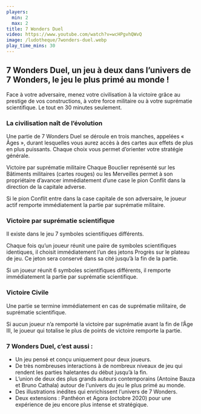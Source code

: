 ```yaml
---
players:
  min: 2
  max: 2
title: 7 Wonders Duel
video: https://www.youtube.com/watch?v=wcHPgvhQWvQ
image: /ludotheque/7wonders-duel.webp
play_time_mins: 30
---
```


## 7 Wonders Duel, un jeu à deux dans l’univers de 7 Wonders, le jeu le plus primé au monde !

Face à votre adversaire, menez votre civilisation à la victoire grâce au prestige de vos constructions, à votre force militaire ou à votre suprématie scientifique. Le tout en 30 minutes seulement.

### La civilisation naît de l’évolution

Une partie de 7 Wonders Duel se déroule en trois manches, appelées « Âges », durant lesquelles vous aurez accès à des cartes aux effets de plus en plus puissants. Chaque choix vous permet d’orienter votre stratégie générale.

Victoire par suprématie militaire
Chaque Bouclier représenté sur les Bâtiments militaires (cartes rouges) ou les Merveilles permet à son propriétaire d’avancer immédiatement d’une case le pion Conflit dans la direction de la capitale adverse.

Si le pion Conflit entre dans la case capitale de son adversaire, le joueur actif remporte immédiatement la partie par suprématie militaire.

### Victoire par suprématie scientifique

Il existe dans le jeu 7 symboles scientifiques différents.

Chaque fois qu’un joueur réunit une paire de symboles scientifiques identiques, il choisit immédiatement l’un des jetons Progrès sur le plateau de jeu. Ce jeton sera conservé dans sa cité jusqu’à la fin de la partie.

Si un joueur réunit 6 symboles scientifiques différents, il remporte immédiatement la partie par suprématie scientifique.

### Victoire Civile

Une partie se termine immédiatement en cas de suprématie militaire, de suprématie scientifique.

Si aucun joueur n’a remporté la victoire par suprématie avant la fin de l’Âge III, le joueur qui totalise le plus de points de victoire remporte la partie.

### 7 Wonders Duel, c’est aussi :

- Un jeu pensé et conçu uniquement pour deux joueurs.
- De très nombreuses interactions à de nombreux niveaux de jeu qui rendent les parties haletantes du début jusqu’à la fin.
- L’union de deux des plus grands auteurs contemporains (Antoine Bauza et Bruno Cathala) autour de l'univers du jeu le plus primé au monde.
- Des illustrations inédites qui enrichissent l’univers de 7 Wonders.
- Deux extensions : Panthéon et Agora (octobre 2020) pour une expérience de jeu encore plus intense et stratégique.
